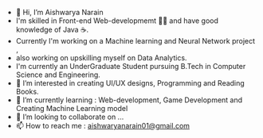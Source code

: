 - 👋 Hi, I’m Aishwarya Narain
- I'm skilled in Front-end Web-developmemt 👩‍💻 and have good knowledge of Java ☕.
- Currently I'm working on a Machine learning and Neural Network project ,
- also working on upskilling myself on Data Analytics.
- I'm currently an UnderGraduate Student pursuing B.Tech in Computer Science and Engineering.
- 👀 I’m interested in creating UI/UX designs, Programming and Reading Books.
- 🌱 I’m currently learning : Web-development, Game Development and Creating Machine Learning model
- 💞️ I’m looking to collaborate on ...
- 📫 How to reach me : aishwaryanarain01@gmail.com

<!---
narain-aishwarya/narain-aishwarya is a ✨ special ✨ repository because its `README.md` (this file) appears on your GitHub profile.
You can click the Preview link to take a look at your changes.
--->
